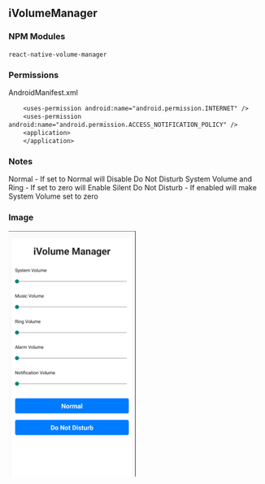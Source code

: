 ## iVolumeManager
### NPM Modules
```
react-native-volume-manager
```
### Permissions
AndroidManifest.xml
```
    <uses-permission android:name="android.permission.INTERNET" />
    <uses-permission android:name="android.permission.ACCESS_NOTIFICATION_POLICY" />
    <application>
    </application>
```
### Notes
Normal - If set to Normal will Disable Do Not Disturb
System Volume and Ring - If set to zero will Enable Silent
Do Not Disturb - If enabled will make System Volume set to zero

### Image
<img src="https://github.com/pollyolly/iVolumeManager/blob/main/ivolume_manager.png" width=250 />